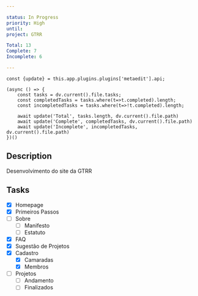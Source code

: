 ```yaml
---

status: In Progress
priority: High
until: 
project: GTRR

Total: 13
Complete: 7
Incomplete: 6

---
```

```dataviewjs
const {update} = this.app.plugins.plugins['metaedit'].api;

(async () => {
	const tasks = dv.current().file.tasks;
	const completedTasks = tasks.where(t=>t.completed).length;
	const incompletedTasks = tasks.where(t=>!t.completed).length;
	
	await update('Total', tasks.length, dv.current().file.path)
	await update('Complete', completedTasks, dv.current().file.path)
	await update('Incomplete', incompletedTasks, dv.current().file.path)
})()
```
## Description
Desenvolvimento do site da GTRR

## Tasks

- [x] Homepage
- [x] Primeiros Passos
- [ ] Sobre
	- [ ] Manifesto
	- [ ] Estatuto
- [x] FAQ
- [x] Sugestão de Projetos
- [x] Cadastro
	- [x] Camaradas
	- [x] Membros
- [ ] Projetos
	- [ ] Andamento
	- [ ] Finalizados